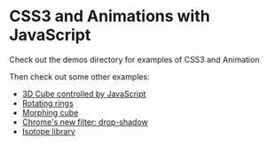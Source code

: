 CSS3 and Animations with JavaScript
===

Check out the demos directory for examples of CSS3 and Animation

Then check out some other examples:

* [3D Cube controlled by JavaScript](http://www.paulrhayes.com/experiments/cube-3d/)
* [Rotating rings](http://www.webkit.org/blog-files/3d-transforms/poster-circle.html)
* [Morphing cube](http://www.webkit.org/blog-files/3d-transforms/morphing-cubes.html)
* [Chrome's new filter: drop-shadow](http://dabblet.com/gist/2878485)
* [Isotope library](http://isotope.metafizzy.co/)
